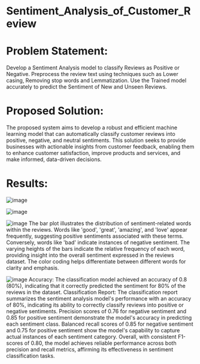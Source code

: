 # Sentiment_Analysis_of_Customer_Review
# Problem Statement:
Develop a Sentiment Analysis model to classify Reviews as Positive or Negative. Preprocess the review text using techniques such as Lower casing, Removing stop words and Lemmatization. Use the Trained model accurately to predict the Sentiment of New and Unseen Reviews.
# Proposed Solution:
The proposed system aims to develop a robust and efficient machine learning model that can automatically classify customer reviews into positive, negative, and neutral sentiments. This solution seeks to provide businesses with actionable insights from customer feedback, enabling them to enhance customer satisfaction, improve products and services, and make informed, data-driven decisions. 
# Results:
![image](https://github.com/GoduguNagaBhargavi/Sentiment_Analysis_of_Customer_Review/assets/129164346/50bb3b8f-70e7-44f0-bd6f-9c6197310608)


![image](https://github.com/GoduguNagaBhargavi/Sentiment_Analysis_of_Customer_Review/assets/129164346/36db76e6-9856-42b5-b495-89b0a966d66d)



![image](https://github.com/GoduguNagaBhargavi/Sentiment_Analysis_of_Customer_Review/assets/129164346/1e52ce6a-8f40-46f1-9195-6aaec2041a9c)
The bar plot illustrates the distribution of sentiment-related words within the reviews. Words like 'good', 'great', 'amazing', and 'love' appear frequently, suggesting positive sentiments associated with these terms. Conversely, words like 'bad' indicate instances of negative sentiment. The varying heights of the bars indicate the relative frequency of each word, providing insight into the overall sentiment expressed in the reviews dataset. The color coding helps differentiate between different words for clarity and emphasis.



![image](https://github.com/GoduguNagaBhargavi/Sentiment_Analysis_of_Customer_Review/assets/129164346/d18c912f-7cd6-4f0d-9b0d-959743890dd0)
Accuracy: The classification model achieved an accuracy of 0.8 (80%), indicating that it correctly predicted the sentiment for 80% of the reviews in the dataset.
Classification Report: The classification report summarizes the sentiment analysis model's performance with an accuracy of 80%, indicating its ability to correctly classify reviews into positive or negative sentiments. Precision scores of 0.76 for negative sentiment and 0.85 for positive sentiment demonstrate the model's accuracy in predicting each sentiment class. Balanced recall scores of 0.85 for negative sentiment and 0.75 for positive sentiment show the model's capability to capture actual instances of each sentiment category. Overall, with consistent F1-scores of 0.80, the model achieves reliable performance across both precision and recall metrics, affirming its effectiveness in sentiment classification tasks.


